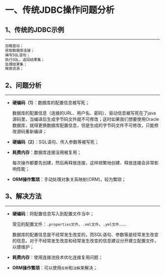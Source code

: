 # 一、传统JDBC操作问题分析

## 1、传统的JDBC示例

---

```java
加载驱动；
获取数据库连接；
编写SQL语句；
执行SQL，返回结果集；
处理结果集；
释放资源；  
```



## 2、问题分析

---

- **硬编码（1）**：数据库的配置信息被写死；

  数据库的配置信息（连接的URL、用户名、密码）、驱动信息被写死在了java源码里，当编译后生成字节码文件就不可修改；这时如果我们想要使用Oracle数据库，就得更换数据库配置信息，但是生成的字节码文件不可修改，只能修改源码重新编译；

- **硬编码（2）**：SQL语句、传入参数等被写死；

- **耗费内存**：数据库连接没用被复用；

  每次操作都要先创建，然后再释放连接，这样频繁地创建、释放连接会非常影响性能；

- **ORM操作繁琐**：手动处理对象关系映射(ORM)，较为繁琐；

## 3、解决方法

---

- **硬编码**：将配置信息写入到配置文件当中；

  常见的配置文件：`.properties文件`、`.xml文件`、`.yml文件`……

  数据库的配置信息是不经常发生改变的，而SQL语句、参数等是经常发生改变的信息。对于不经常发生改变和经常发生改变的信息建议分开建立配置文件，以便维护；

  

- **耗费内存**：使用连接池技术优化连接复用问题；

- **ORM操作繁琐**：可以使用`反射`和`注解`来解决；

​	

